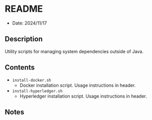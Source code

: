 # README
* Date: 2024/11/17

## Description
Utility scripts for managing system dependencies outside of Java.

## Contents
* `install-docker.sh`
    * Docker installation script. Usage instructions in header.
* `install-hyperledger.sh`
    * Hyperledger installation script. Usage instructions in header.

## Notes

